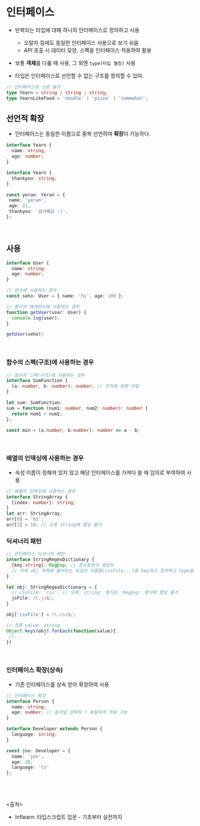 # 인터페이스
- 반복되는 타입에 대해 하나의 인터페이스로 정의하고 사용
  - 오탈자 등에도 동일한 인터페이스 사용으로 보기 쉬움
  - API 호출 시 데이터 모양, 스펙을 인터페이스 적용하여 활용

- 보통 **객체**를 다룰 때 사용, 그 외엔 `type(타입 별칭)` 사용
- 타입은 인터페이스로 선언할 수 없는 구조를 정의할 수 있따.

```ts
// 인터페이스로 선운 불가
type Yearn = string | string | string;
type YearnLikeFood = 'noodle' | 'pizza' | 'somewhat';
```

## 선언적 확장
- 인터페이스는 동일한 이름으로 중복 선언하여 **확장**이 가능하다.
```ts
interface Yearn {
  name: string;
  age: number;
}

interface Yearn {
  thankyou: string;
}

const yeran: Yeran = {
 name: 'yeran',
 age: 21,
 thankyou: '감사해요 :)',
};
```
<br>

## 사용
```ts
interface User {
  name: string;
  age: number;
}

// 변수에 사용하는 경우
const seho: User = { name: 'hi', age: 100 };

// 함수의 매개변수에 사용하는 경우
function getUser(user: User) {
  console.log(user);
}

getUser(seho);
```
<br>

### 함수의 스펙(구조)에 사용하는 경우
```ts
// 함수의 스펙(구조)에 사용하는 경우
interface SumFunction {
  (a: number, b: number): number; // 인자와 반환 타입
}

let sum: SumFunction;
sum = function (num1: number, num2: number): number {
  return num1 + num2;
};

const min = (a:number, b:number): number => a - b;
```
<br>

### 배열의 인덱싱에 사용하는 경우
- 속성 이름이 정해져 있지 않고 해당 인터페이스를 가져다 쓸 때 임의로 부여하여 사용
```ts
// 배열의 인덱싱에 사용하는 경우
interface StringArray {
  [index: number]: string;
}
let arr: StringArray;
arr[0] = 'hi';
arr[1] = 10; // 오류 string에 할당 불가
```

### 딕셔너리 패턴
```ts
// 인터페이스 딕셔너리 패턴
interface StringRegexDictionary {
  [key:string]: RegExp; // 정규표현식 생성자
  // 아래 obj 객체에 들어오는 속성의 이름들(cssFile...)을 key라고 정의하고 type을 string으로 둠
}

let obj: StringRegexDictionary = {
  // cssFile: 'css', // 오류: string' 형식은 'RegExp' 형식에 할당 불가
  jsFile: /\.js$/,
}

obj['cssFile'] = /\.css$/;

// 추론 value: string
Object.keys(obj).forEach(function(value){
 //...
})
```
<br>

### 인터페이스 확장(상속)
- 기존 인터페이스를 상속 받아 확장하여 사용
```ts
// 인터페이스 확장
interface Person {
  name: string;
  age: number; // 옵셔널 선택자 ? 동일하게 적용 가능
}

interface Developer extends Person {
  language: string;
}

const joo: Developer = { 
  name: 'joo', 
  age: 20, 
  language: 'ts' 
};
```

<br><br><br>
<출처>
- Inflearn: 타입스크립트 입문 - 기초부터 실전까지

